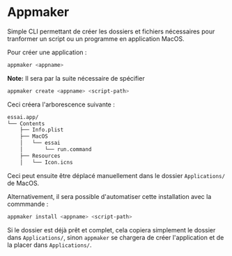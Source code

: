 # Appmaker

Simple CLI permettant de créer les dossiers et fichiers nécessaires pour tranformer un script ou un programme en application MacOS.

Pour créer une application :

``` bash
appmaker <appname>
```

**Note:** Il sera par la suite nécessaire de spécifier

``` bash
appmaker create <appname> <script-path>
```

Ceci créera l'arborescence suivante :

```bash
essai.app/
└── Contents
    ├── Info.plist
    ├── MacOS
    │   └── essai
    │       └── run.command
    ├── Resources
    │   └── Icon.icns
```

Ceci peut ensuite être déplacé manuellement dans le dossier `Applications/` de MacOS.

Alternativement, il sera possible d'automatiser cette installation avec la commmande :

```bash
appmaker install <appname> <script-path>
```

Si le dossier est déjà prêt et complet, cela copiera simplement le dossier dans `Applications/`, sinon  `appmaker` se chargera de créer l'application et de la placer dans `Applications/`.
